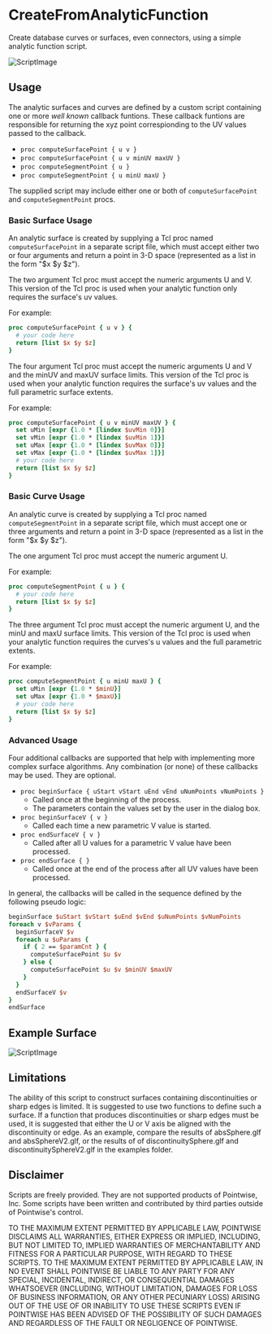# CreateFromAnalyticFunction
Create database curves or surfaces, even connectors, using a simple analytic function script.

![ScriptImage](https://raw.github.com/pointwise/CreateFromAnalyticFunction/master/TkGUI.png)

## Usage

The analytic surfaces and curves are defined by a custom script containing one or more
*well known* callback funtions. These callback funtions are responsible for returning
the xyz point correspionding to the UV values passed to the callback.

* `proc computeSurfacePoint { u v }`
* `proc computeSurfacePoint { u v minUV maxUV }`
* `proc computeSegmentPoint { u }`
* `proc computeSegmentPoint { u minU maxU }`

The supplied script may include either one or both of `computeSurfacePoint` and
`computeSegmentPoint` procs.

### Basic Surface Usage

An analytic surface is created by supplying a Tcl proc named
`computeSurfacePoint` in a separate script file, which must accept either two
or four arguments and return a point in 3-D space (represented
as a list in the form "$x $y $z").

The two argument Tcl proc must accept the numeric arguments U and V. This version of the
Tcl proc is used when your analytic function only requires the surface's uv values.

For example:
```Tcl
proc computeSurfacePoint { u v } {
  # your code here
  return [list $x $y $z]
}
```

The four argument Tcl proc must accept the numeric arguments U and V and the
minUV and maxUV surface limits. This version of the Tcl proc is used when your
analytic function requires the surface's uv values and the full parametric
surface extents.

For example:
```Tcl
proc computeSurfacePoint { u v minUV maxUV } {
  set uMin [expr {1.0 * [lindex $uvMin 0]}]
  set vMin [expr {1.0 * [lindex $uvMin 1]}]
  set uMax [expr {1.0 * [lindex $uvMax 0]}]
  set vMax [expr {1.0 * [lindex $uvMax 1]}]
  # your code here
  return [list $x $y $z]
}
```

### Basic Curve Usage

An analytic curve is created by supplying a Tcl proc named
`computeSegmentPoint` in a separate script file, which must accept
one or three arguments and return a point in 3-D space (represented
as a list in the form "$x $y $z").

The one argument Tcl proc must accept the numeric argument U.

For example:
```Tcl
proc computeSegmentPoint { u } {
  # your code here
  return [list $x $y $z]
}
```

The three argument Tcl proc must accept the numeric argument U, and the minU and
maxU surface limits. This version of the Tcl proc is used when your analytic
function requires the curves's u values and the full parametric extents.

For example:
```Tcl
proc computeSegmentPoint { u minU maxU } {
  set uMin [expr {1.0 * $minU}]
  set uMax [expr {1.0 * $maxU}]
  # your code here
  return [list $x $y $z]
}
```

### Advanced Usage

Four additional callbacks are supported that help with implementing more complex surface algorithms.
Any combination (or none) of these callbacks may be used. They are optional.

* `proc beginSurface { uStart vStart uEnd vEnd uNumPoints vNumPoints }`
  * Called once at the beginning of the process.
  * The parameters contain the values set by the user in the dialog box.
* `proc beginSurfaceV { v }`
  * Called each time a new parametric V value is started.
* `proc endSurfaceV { v }`
  * Called after all U values for a parametric V value have been processed.
* `proc endSurface { }`
  * Called once at the end of the process after all UV values have been processed.

In general, the callbacks will be called in the sequence defined by the following
pseudo logic:

```Tcl
beginSurface $uStart $vStart $uEnd $vEnd $uNumPoints $vNumPoints
foreach v $vParams {
  beginSurfaceV $v
  foreach u $uParams {
    if { 2 == $paramCnt } {
      computeSurfacePoint $u $v
    } else {
      computeSurfacePoint $u $v $minUV $maxUV
    }
  }
  endSurfaceV $v
}
endSurface
```


## Example Surface

![ScriptImage](https://raw.github.com/pointwise/CreateFromAnalyticFunction/master/TorusImage.png)

## Limitations
The ability of this script to construct surfaces containing
discontinuities or sharp edges is limited. It is suggested to use two
functions to define such a surface. If a function that produces
discontinuities or sharp edges must be used, it is suggested that either
the U or V axis be aligned with the discontinuity or edge. As an example,
compare the results of absSphere.glf and absSphereV2.glf, or the results of
of discontinuitySphere.glf and discontinuitySphereV2.glf in the examples
folder.

## Disclaimer
Scripts are freely provided. They are not supported products of
Pointwise, Inc. Some scripts have been written and contributed by third
parties outside of Pointwise's control.

TO THE MAXIMUM EXTENT PERMITTED BY APPLICABLE LAW, POINTWISE DISCLAIMS
ALL WARRANTIES, EITHER EXPRESS OR IMPLIED, INCLUDING, BUT NOT LIMITED
TO, IMPLIED WARRANTIES OF MERCHANTABILITY AND FITNESS FOR A PARTICULAR
PURPOSE, WITH REGARD TO THESE SCRIPTS. TO THE MAXIMUM EXTENT PERMITTED
BY APPLICABLE LAW, IN NO EVENT SHALL POINTWISE BE LIABLE TO ANY PARTY
FOR ANY SPECIAL, INCIDENTAL, INDIRECT, OR CONSEQUENTIAL DAMAGES
WHATSOEVER (INCLUDING, WITHOUT LIMITATION, DAMAGES FOR LOSS OF BUSINESS
INFORMATION, OR ANY OTHER PECUNIARY LOSS) ARISING OUT OF THE USE OF OR
INABILITY TO USE THESE SCRIPTS EVEN IF POINTWISE HAS BEEN ADVISED OF THE
POSSIBILITY OF SUCH DAMAGES AND REGARDLESS OF THE FAULT OR NEGLIGENCE OF
POINTWISE.
	 

